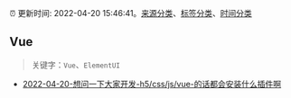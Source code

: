 :alarm_clock: 更新时间: 2022-04-20 15:46:41。[来源分类](../README.md)、[标签分类](../TAGS.md)、[时间分类](../TIMELINE.md)

## Vue


> 关键字：`Vue`、`ElementUI`



- [2022-04-20-想问一下大家开发-h5/css/js/vue-的话都会安装什么插件啊](https://www.v2ex.com/t/848235) 